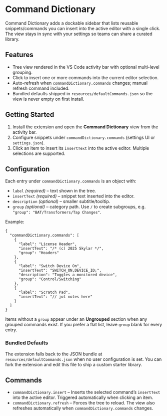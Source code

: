 # Command Dictionary

Command Dictionary adds a dockable sidebar that lists reusable snippets/commands you can insert into the active editor with a single click. The view stays in sync with your settings so teams can share a curated library.

## Features

- Tree view rendered in the VS Code activity bar with optional multi-level grouping.
- Click to insert one or more commands into the current editor selection.
- Auto-refresh when `commandDictionary.commands` changes; manual refresh command included.
- Bundled defaults shipped in `resources/defaultCommands.json` so the view is never empty on first install.

## Getting Started

1. Install the extension and open the **Command Dictionary** view from the activity bar.
2. Configure snippets under `commandDictionary.commands` (settings UI or `settings.json`).
3. Click an item to insert its `insertText` into the active editor. Multiple selections are supported.

## Configuration

Each entry under `commandDictionary.commands` is an object with:

- `label` *(required)* – text shown in the tree.
- `insertText` *(required)* – snippet text inserted into the editor.
- `description` *(optional)* – smaller subtitle/tooltip.
- `group` *(optional)* – category path. Use `/` to create subgroups, e.g. `"group": "BAT/Transformers/Tap Changes"`.

Example:

```jsonc
{
  "commandDictionary.commands": [
    {
      "label": "License Header",
      "insertText": "/* (c) 2025 Skylar */",
      "group": "Headers"
    },
    {
      "label": "Switch Device On",
      "insertText": "SWITCH_ON,DEVICE_ID;",
      "description": "Toggles a monitored device",
      "group": "Control/Switching"
    },
    {
      "label": "Scratch Pad",
      "insertText": "// jot notes here"
    }
  ]
}
```

Items without a `group` appear under an **Ungrouped** section when any grouped commands exist. If you prefer a flat list, leave `group` blank for every entry.

### Bundled Defaults

The extension falls back to the JSON bundle at `resources/defaultCommands.json` when no user configuration is set. You can fork the extension and edit this file to ship a custom starter library.

## Commands

- `commandDictionary.insert` – Inserts the selected command’s `insertText` into the active editor. Triggered automatically when clicking an item.
- `commandDictionary.refresh` – Forces the tree to reload. The view also refreshes automatically when `commandDictionary.commands` changes.